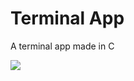 # Terminal App
A terminal app made in C

![](https://img.shields.io/github/repo-size/RTSProductions/RTSEngine?style=for-the-badge)


